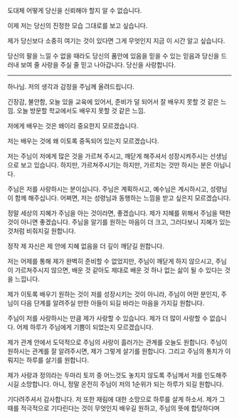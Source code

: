 도대체 어떻게 당신을 신뢰해야 할지 알 수 없습니다.

이제 저는 당신의 진정한 모습 그대로를 보고 싶습니다.

제가 당신보다 소중히 여기는 것이 있다면 그게 무엇인지 지금 이 시간 알고 싶습니다.

당신의 팔을 느낄 수 없을 때라도 당신의 품안에 있음을 믿을 수 있는 믿음과 당신을 드러내 보여 줄 사랑을 주실 줄 믿고 나아갑니다. 당신을 사랑합니다.

---

하나님. 저의 생각과 감정을 주님께 올려드립니다.

긴장감, 불안함, 오늘 있을 교육에 있어서, 준비가 덜 되어서 잘 배우지 못할 것 같은 느낌.
오늘 방문할 학교에서도 배우지 못할 것 같은 느낌.

저에게 배우는 것은 왜이리 중요한지 모르겠습니다.

저는 배우는 것에 왜 이토록 중독되어 있는지 모르겠습니다.

저는 주님이 저에게 많은 것을 가르쳐 주시고, 깨닫게 해주셔서 성장시켜주시는 선생님으로 보고 있습니다.
하지만, 가르쳐주시기는 하지만, 가르치는 것만 하시는 분은 아닙니다.

주님은 저를 사랑하시는 분이십니다. 주님은 계획하시고, 예수님은 계시하시고, 성령님이 함께 해주십니다. 어쩌면, 저는 성령님과 동행하는 느낌을 받고 싶은지 모르겠습니다.

정말 세상의 지혜가 주님을 아는 것이라면, 좋겠습니다.
제가 지혜를 위해서 주님을 택한 것이 아니면 좋겠습니다. 주님을 알기를 원하는 마음이 더 크고, 그러다보니 지혜가 있는 것처럼 비줘지길 원합니다.

정작 제 자신은 제 안에 지혜 없음을 더 깊이 깨닫길 원합니다.

저는 어제를 통해 제가 완벽히 준비할 수 없었지만, 주님이 깨닫게 하지 않으시고,
주님이 가르쳐주시지 않으면, 배운 것 같아도 제대로 배운 것 하나 없는 삶이 될 수 있다는 것을 느낍니다.

제가 이토록 배우기 원하는 것이 저를 성장시키는 것이 아니라, 주님이 어떤 분인지,
주님이 다음 단계를 알려주실 만한 아들이 되길 바라는 마음을 가지길 원합니다.

주님이 저를 사랑하시는 만큼 제가 사랑할 수 있습니다. 제가 더 많이 사랑할 수 없습니다.
어제 하루가 주님에게 기쁨이 되었는지 모르겠습니다.

제가 관계 안에서 도덕적으로 주님의 사랑이 흘러가는 관계를 오늘도 원합니다.
주님이 원하시는 관계를 잘 알려주시면, 제가 그렇게 살기를 원합니다.
그리고 주님의 통치가 이뤄지는 하루를 살기를 원합니다.

제가 사랑과 정의라는 두마리 토끼 중 어느것도 놓치지 않도록 주님께서 저를 인도해주시길 소망합니다.
아니, 정말 온전히 주님이 저의 1순위가 되는 하루가 되길 원합니다.

기다려주셔서 감사합니다. 저 또한 재림에 대한 소망으로 하루를 살게 하소서.
제가 그 때를 적극적으로 기다린다는 것이 무엇인지 배우길 원하고, 주님의 뜻에 합당하다며
